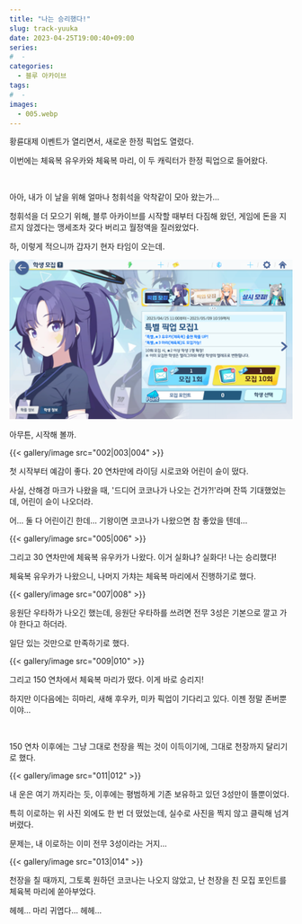 ```yaml
---
title: "나는 승리했다!"
slug: track-yuuka
date: 2023-04-25T19:00:40+09:00
series:
#  - 
categories:
  - 블루 아카이브
tags:
#  - 
images:
  - 005.webp
---
```


황륜대제 이벤트가 열리면서, 새로운 한정 픽업도 열렸다.

이번에는 체육복 유우카와 체육복 마리, 이 두 캐릭터가 한정 픽업으로 들어왔다.

&nbsp;

아아, 내가 이 날을 위해 얼마나 청휘석을 악착같이 모아 왔는가...

청휘석을 더 모으기 위해, 블루 아카이브를 시작할 때부터 다짐해 왔던, 게임에 돈을 지르지 않겠다는 맹세조차 갖다 버리고 월정액을 질러왔었다.

하, 이렇게 적으니까 갑자기 현자 타임이 오는데.

![](001.webp)

아무튼, 시작해 볼까.

{{< gallery/image src="002|003|004" >}}

첫 시작부터 예감이 좋다. 20 연차만에 라이딩 시로코와 어린이 슌이 떴다.

사실, 산해경 마크가 나왔을 때, '드디어 코코나가 나오는 건가?!'라며 잔뜩 기대했었는데, 어린이 슌이 나오더라.

어... 둘 다 어린이긴 한데... 기왕이면 코코나가 나왔으면 참 좋았을 텐데...

{{< gallery/image src="005|006" >}}

그리고 30 연차만에 체육복 유우카가 나왔다. 이거 실화냐? 실화다! 나는 승리했다!

체육복 유우카가 나왔으니, 나머지 가챠는 체육복 마리에서 진행하기로 했다.

{{< gallery/image src="007|008" >}}

응원단 우타하가 나오긴 했는데, 응원단 우타하를 쓰려면 전무 3성은 기본으로 깔고 가야 한다고 하더라.

일단 있는 것만으로 만족하기로 했다.

{{< gallery/image src="009|010" >}}

그리고 150 연차에서 체육복 마리가 떴다. 이게 바로 승리지!

하지만 이다음에는 히마리, 새해 후우카, 미카 픽업이 기다리고 있다. 이젠 정말 존버뿐이야...

&nbsp;

150 연차 이후에는 그냥 그대로 천장을 찍는 것이 이득이기에, 그대로 천장까지 달리기로 했다.

{{< gallery/image src="011|012" >}}

내 운은 여기 까지라는 듯, 이후에는 평범하게 기존 보유하고 있던 3성만이 뜰뿐이었다.

특히 이로하는 위 사진 외에도 한 번 더 떴었는데, 실수로 사진을 찍지 않고 클릭해 넘겨버렸다.

문제는, 내 이로하는 이미 전무 3성이라는 거지...

{{< gallery/image src="013|014" >}}

천장을 칠 때까지, 그토록 원하던 코코나는 나오지 않았고, 난 천장을 친 모집 포인트를 체육복 마리에 쏟아부었다.

헤헤... 마리 귀엽다... 헤헤...
